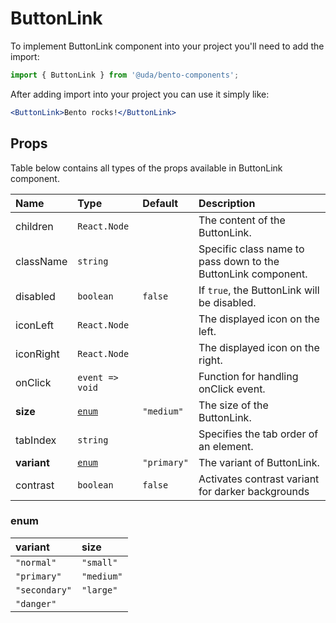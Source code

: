# ButtonLink

To implement ButtonLink component into your project you'll need to add the import:

```jsx
import { ButtonLink } from '@uda/bento-components';
```

After adding import into your project you can use it simply like:

```jsx
<ButtonLink>Bento rocks!</ButtonLink>
```

## Props

Table below contains all types of the props available in ButtonLink component.

| Name        | Type            | Default     | Description                                                   |
| :---------- | :-------------- | :---------- | :------------------------------------------------------------ |
| children    | `React.Node`    |             | The content of the ButtonLink.                                |
| className   | `string`        |             | Specific class name to pass down to the ButtonLink component. |
| disabled    | `boolean`       | `false`     | If `true`, the ButtonLink will be disabled.                   |
| iconLeft    | `React.Node`    |             | The displayed icon on the left.                               |
| iconRight   | `React.Node`    |             | The displayed icon on the right.                              |
| onClick     | `event => void` |             | Function for handling onClick event.                          |
| **size**    | [`enum`](#enum) | `"medium"`  | The size of the ButtonLink.                                   |
| tabIndex    | `string`        |             | Specifies the tab order of an element.                        |
| **variant** | [`enum`](#enum) | `"primary"` | The variant of ButtonLink.                                    |
| contrast    | `boolean`       | `false`     | Activates contrast variant for darker backgrounds             |

### enum

| variant       | size       |
| :------------ | :--------- |
| `"normal"`    | `"small"`  |
| `"primary"`   | `"medium"` |
| `"secondary"` | `"large"`  |
| `"danger"`    |            |
